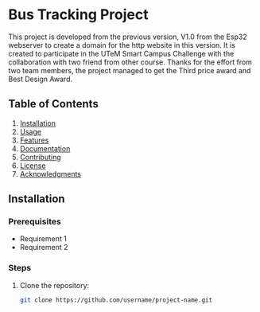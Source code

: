 # Bus Tracking Project

This project is developed from the previous version, V1.0 from the Esp32 webserver to create a domain for the http website in this version. It is created to participate in the UTeM Smart Campus Challenge with the collaboration with two friend from other course. Thanks for the effort from two team members, the project managed to get the Third price award and Best Design Award.

## Table of Contents
1. [Installation](#installation)
2. [Usage](#usage)
3. [Features](#features)
4. [Documentation](#documentation)
5. [Contributing](#contributing)
6. [License](#license)
7. [Acknowledgments](#acknowledgments)

## Installation

### Prerequisites
- Requirement 1
- Requirement 2

### Steps
1. Clone the repository:
   ```bash
   git clone https://github.com/username/project-name.git
